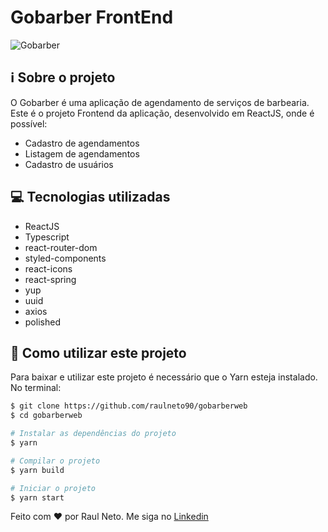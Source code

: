 # Gobarber FrontEnd

<img src="https://github.com/raulneto90/gobarberweb/blob/master/images/system.gif" alt="Gobarber" style="text-aling:center"/>

## :information_source: Sobre o projeto

O Gobarber é uma aplicação de agendamento de serviços de barbearia. Este é o projeto Frontend da aplicação, desenvolvido
em ReactJS, onde é possível:

- Cadastro de agendamentos
- Listagem de agendamentos
- Cadastro de usuários

## :computer: Tecnologias utilizadas

- ReactJS
- Typescript
- react-router-dom
- styled-components
- react-icons
- react-spring
- yup
- uuid
- axios
- polished

## :floppy_disk: Como utilizar este projeto

Para baixar e utilizar este projeto é necessário que o Yarn esteja instalado.
No terminal:

```bash
$ git clone https://github.com/raulneto90/gobarberweb
$ cd gobarberweb

# Instalar as dependências do projeto
$ yarn

# Compilar o projeto
$ yarn build

# Iniciar o projeto
$ yarn start
```

Feito com ❤ por Raul Neto. Me siga no [Linkedin](https://www.linkedin.com/in/raul-neto-777bb988/)
